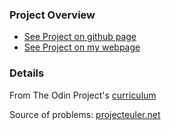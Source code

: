 
### Project Overview
- [See Project on github page](https://katipoglumustafa.github.io/problems/)
- [See Project on my webpage](https://www.ritrik.com/problems/)

### Details
From The Odin Project's [curriculum](https://www.theodinproject.com/courses/web-development-101/lessons/javascript-basics)

Source of problems: 
[projecteuler.net](https://projecteuler.net/archives)
